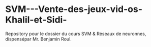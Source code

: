 # SVM---Vente-des-jeux-vid-os-Khalil-et-Sidi-
Repository pour le dossier du cours SVM &amp; Réseaux de neuronnes, dispensépar Mr. Benjamin Roul. 
